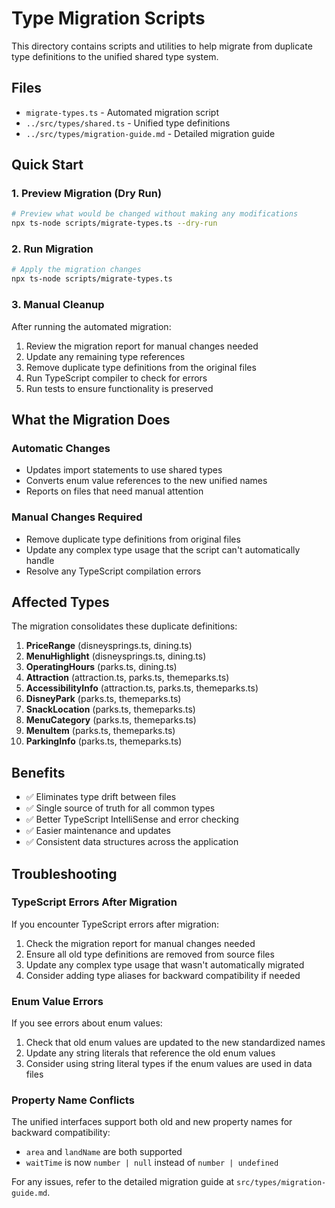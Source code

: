 # Type Migration Scripts

This directory contains scripts and utilities to help migrate from duplicate type definitions to the unified shared type system.

## Files

- `migrate-types.ts` - Automated migration script
- `../src/types/shared.ts` - Unified type definitions
- `../src/types/migration-guide.md` - Detailed migration guide

## Quick Start

### 1. Preview Migration (Dry Run)
```bash
# Preview what would be changed without making any modifications
npx ts-node scripts/migrate-types.ts --dry-run
```

### 2. Run Migration
```bash
# Apply the migration changes
npx ts-node scripts/migrate-types.ts
```

### 3. Manual Cleanup
After running the automated migration:

1. Review the migration report for manual changes needed
2. Update any remaining type references
3. Remove duplicate type definitions from the original files
4. Run TypeScript compiler to check for errors
5. Run tests to ensure functionality is preserved

## What the Migration Does

### Automatic Changes
- Updates import statements to use shared types
- Converts enum value references to the new unified names
- Reports on files that need manual attention

### Manual Changes Required
- Remove duplicate type definitions from original files
- Update any complex type usage that the script can't automatically handle
- Resolve any TypeScript compilation errors

## Affected Types

The migration consolidates these duplicate definitions:

1. **PriceRange** (disneysprings.ts, dining.ts)
2. **MenuHighlight** (disneysprings.ts, dining.ts)  
3. **OperatingHours** (parks.ts, dining.ts)
4. **Attraction** (attraction.ts, parks.ts, themeparks.ts)
5. **AccessibilityInfo** (attraction.ts, parks.ts, themeparks.ts)
6. **DisneyPark** (parks.ts, themeparks.ts)
7. **SnackLocation** (parks.ts, themeparks.ts)
8. **MenuCategory** (parks.ts, themeparks.ts)
9. **MenuItem** (parks.ts, themeparks.ts)  
10. **ParkingInfo** (parks.ts, themeparks.ts)

## Benefits

- ✅ Eliminates type drift between files
- ✅ Single source of truth for all common types
- ✅ Better TypeScript IntelliSense and error checking  
- ✅ Easier maintenance and updates
- ✅ Consistent data structures across the application

## Troubleshooting

### TypeScript Errors After Migration
If you encounter TypeScript errors after migration:

1. Check the migration report for manual changes needed
2. Ensure all old type definitions are removed from source files
3. Update any complex type usage that wasn't automatically migrated
4. Consider adding type aliases for backward compatibility if needed

### Enum Value Errors
If you see errors about enum values:

1. Check that old enum values are updated to the new standardized names
2. Update any string literals that reference the old enum values
3. Consider using string literal types if the enum values are used in data files

### Property Name Conflicts
The unified interfaces support both old and new property names for backward compatibility:

- `area` and `landName` are both supported
- `waitTime` is now `number | null` instead of `number | undefined`

For any issues, refer to the detailed migration guide at `src/types/migration-guide.md`. 
